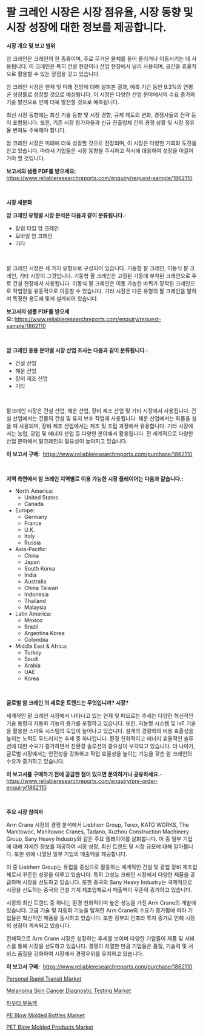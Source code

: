 <p><h1>팔 크레인 시장은 시장 점유율, 시장 동향 및 시장 성장에 대한 정보를 제공합니다.</h1></p><p><strong>시장 개요 및 보고 범위</strong></p>
<p><p>암 크레인은 크레인의 한 종류이며, 주로 무거운 물체를 들어 올리거나 이동시키는 데 사용됩니다. 이 크레인은 특히 건설 현장이나 산업 현장에서 널리 사용되며, 공간을 효율적으로 활용할 수 있는 장점을 갖고 있습니다.</p><p>암 크레인 시장은 현재 및 미래 전망에 대해 살펴본 결과, 예측 기간 동안 9.3%의 연평균 성장률로 성장할 것으로 예상됩니다. 이 시장은 다양한 산업 분야에서의 수요 증가와 기술 발전으로 인해 더욱 발전할 것으로 예측됩니다.</p><p>최신 시장 동향에는 최신 기술 동향 및 시장 경향, 규제 제도의 변화, 경쟁사들의 전략 등이 포함됩니다. 또한, 기존 시장 참가자들과 신규 진출업체 간의 경쟁 상황 및 시장 점유율 변화도 주목해야 합니다.</p><p>암 크레인 시장은 미래에 더욱 성장할 것으로 전망되며, 이 시장은 다양한 기회와 도전을 안고 있습니다. 따라서 기업들은 시장 동향을 주시하고 적시에 대응하여 성장을 이끌어가야 할 것입니다.</p></p>
<p><strong>보고서의 샘플 PDF를 받으세요:</strong> <a href="https://www.reliableresearchreports.com/enquiry/request-sample/1862110">https://www.reliableresearchreports.com/enquiry/request-sample/1862110</a></p>
<p>&nbsp;</p>
<p><strong>시장 세분화</strong></p>
<p><strong>암 크레인 유형별 시장 분석은 다음과 같이 분류됩니다.:</strong></p>
<p><ul><li>칼럼 타입 암 크레인</li><li>모바일 암 크레인</li><li>기타</li></ul></p>
<p>&nbsp;</p>
<p><p>팔 크레인 시장은 세 가지 유형으로 구성되어 있습니다. 기둥형 팔 크레인, 이동식 팔 크레인, 기타 시장이 그것입니다. 기둥형 팔 크레인은 고정된 기둥에 부착된 크레인으로 주로 건설 현장에서 사용됩니다. 이동식 팔 크레인은 이동 가능한 바퀴가 장착된 크레인으로 작업장을 유동적으로 이동할 수 있습니다. 기타 시장은 다른 유형의 팔 크레인을 말하며 특정한 용도에 맞게 설계되어 있습니다.</p></p>
<p><strong>보고서의 샘플 PDF를 받으세요:</strong>&nbsp;<a href="https://www.reliableresearchreports.com/enquiry/request-sample/1862110">https://www.reliableresearchreports.com/enquiry/request-sample/1862110</a></p>
<p>&nbsp;</p>
<p><strong> 암 크레인 응용 분야별 시장 산업 조사는 다음과 같이 분류됩니다.:</strong></p>
<p><ul><li>건설 산업</li><li>해운 산업</li><li>장비 제조 산업</li><li>기타</li></ul></p>
<p>&nbsp;</p>
<p><p>팔크레인 시장은 건설 산업, 해운 산업, 장비 제조 산업 및 기타 시장에서 사용됩니다. 건설 산업에서는 건물의 건설 및 유지 보수 작업에 사용됩니다. 해운 산업에서는 화물을 실을 때 사용되며, 장비 제조 산업에서는 제조 및 조립 과정에서 유용합니다. 기타 시장에서는 농업, 광업 및 에너지 산업 등 다양한 분야에서 활용됩니다. 전 세계적으로 다양한 산업 분야에서 팔크레인의 필요성이 높아지고 있습니다.</p></p>
<p><strong>이 보고서 구매:</strong>&nbsp; <a href="https://www.reliableresearchreports.com/purchase/1862110">https://www.reliableresearchreports.com/purchase/1862110</a></p>
<p>&nbsp;</p>
<p><strong>지역 측면에서 암 크레인 지역별로 이용 가능한 시장 플레이어는 다음과 같습니다.:</strong></p>
<p><ul>
    <li>
        North America:
        <ul>
            <li>United States</li>
            <li>Canada</li>
        </ul>
    </li>
    <li>
        Europe:
        <ul>
            <li>Germany</li>
            <li>France</li>
            <li>U.K.</li>
            <li>Italy</li>
            <li>Russia</li>
        </ul>
    </li>
    <li>
        Asia-Pacific:
        <ul>
            <li>China</li>
            <li>Japan</li>
            <li>South Korea</li>
            <li>India</li>
            <li>Australia</li>
            <li>China Taiwan</li>
            <li>Indonesia</li>
            <li>Thailand</li>
            <li>Malaysia</li>
        </ul>
    </li>
    <li>
        Latin America:
        <ul>
            <li>Mexico</li>
            <li>Brazil</li>
            <li>Argentina Korea</li>
            <li>Colombia</li>
        </ul>
    </li>
    <li>
        Middle East & Africa:
        <ul>
            <li>Turkey</li>
            <li>Saudi</li>
            <li>Arabia</li>
            <li>UAE</li>
            <li>Korea</li>
        </ul>
    </li>
    </ul></p>
<p>&nbsp;</p>
<p><strong>글로벌 암 크레인 의 새로운 트렌드는 무엇입니까? 시장?</strong></p>
<p><p>세계적인 팔 크레인 시장에서 나타나고 있는 현재 및 떠오르는 추세는 다양한 혁신적인 기술 동향과 자동화 기능의 증가를 포함하고 있습니다. 또한, 지능형 시스템 및 IoT 기술을 활용한 스마트 시스템의 도입이 늘어나고 있습니다. 설계의 경량화와 비용 효율성을 높이는 노력도 두드러지는 추세 중 하나입니다. 환경 친화적이고 에너지 효율적인 솔루션에 대한 수요가 증가하면서 친환경 솔루션의 중요성이 부각되고 있습니다. 더 나아가, 글로벌 시장에서는 안전성을 강화하고 작업 효율성을 높이는 기능을 갖춘 암 크레인의 수요가 증가하고 있습니다.</p></p>
<p><strong>이 보고서를 구매하기 전에 궁금한 점이 있으면 문의하거나 공유하세요.</strong>- <a href="https://www.reliableresearchreports.com/enquiry/pre-order-enquiry/1862110">https://www.reliableresearchreports.com/enquiry/pre-order-enquiry/1862110</a></p>
<p>&nbsp;</p>
<p><strong>주요 시장 참여자</strong></p>
<p><p>Arm Crane 시장의 경쟁 분석에서 Liebherr Group, Terex, KATO WORKS, The Manitowoc, Manitowoc Cranes, Tadano, Xuzhou Construction Machinery Group, Sany Heavy Industry와 같은 주요 플레이어를 살펴봅니다. 이 중 일부 기업에 대해 자세한 정보를 제공하여 시장 성장, 최신 트렌드 및 시장 규모에 대해 알아봅니다. 또한 위에 나열된 일부 기업의 매출액을 제공합니다.</p><p>이 중 Liebherr Group는 유럽을 중심으로 활동하는 세계적인 건설 및 광업 장비 제조업체로서 꾸준한 성장을 이루고 있습니다. 특히 고성능 크레인 시장에서 다양한 제품을 공급하며 시장을 선도하고 있습니다. 또한 중국의 Sany Heavy Industry는 국제적으로 시장을 선도하는 중국의 건설 기계 제조업체로서 매출액이 꾸준히 증가하고 있습니다.</p><p>시장의 최신 트렌드 중 하나는 환경 친화적이며 높은 성능을 가진 Arm Crane의 개발에 있습니다. 고급 기술 및 자동화 기능을 탑재한 Arm Crane의 수요가 증가함에 따라 기업들은 혁신적인 제품을 출시하고 있습니다. 또한 정부의 인프라 투자 증가로 인해 시장의 성장이 계속되고 있습니다.</p><p>전체적으로 Arm Crane 시장은 성장하는 추세를 보이며 다양한 기업들이 제품 및 서비스를 통해 시장을 선도하고 있습니다. 경쟁이 치열한 만큼 기업들은 품질, 기술력 및 서비스 품질을 강화하여 시장에서 경쟁우위를 유지하고 있습니다.</p></p>
<p><strong>이 보고서 구매:</strong>&nbsp;&nbsp;<a href="https://www.reliableresearchreports.com/purchase/1862110">https://www.reliableresearchreports.com/purchase/1862110</a></p>
<p><p><a href="https://issuu.com/reportprime-2/docs/personal-rapid-transit-market-size-2030.pptx">Personal Rapid Transit Market</a></p><p><a href="https://issuu.com/reportprime-2/docs/melanoma-skin-cancer-diagnostic-testing-market-siz">Melanoma Skin Cancer Diagnostic Testing Market</a></p><p><a href="https://github.com/vsnao330707/Market-Research-Report-List-1/blob/main/6242778191673.md">파우더 부동액</a></p><p><a href="https://view.publitas.com/reportprime-1/pe-blow-molded-bottles-market-size-share-trends-analysis-report-by-application-regional-outlook-competitive-strategies-and-segment-forecasts-2023-2030/">PE Blow Molded Bottles Market</a></p><p><a href="https://view.publitas.com/reportprime-1/pet-blow-molded-products-market-size-furnishes-valuable-information-encompassing-market-share-market-trends-and-projections-spanning-from-2023-to-2030/">PET Blow Molded Products Market</a></p></p>

